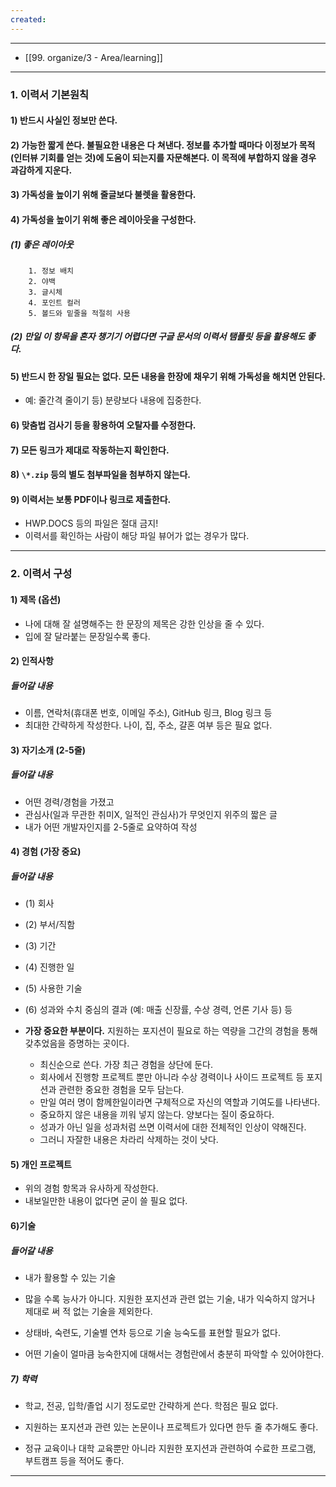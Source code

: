 ```yaml
---
created:
---
```


---
- [[99. organize/3 - Area/learning]]
---
### 1. 이력서 기본원칙

#### 1) 반드시 사실인 정보만 쓴다.

#### 2) 가능한 짧게 쓴다. 불필요한 내용은 다 쳐낸다. 정보를 추가할 때마다 이정보가 목적(인터뷰 기회를 얻는 것)에 도움이 되는지를 자문해본다. 이 목적에 부합하지 않을 경우 과감하게 지운다. 

#### 3) 가독성을 높이기 위해 줄글보다 불렛을 활용한다.

#### 4) 가독성을 높이기 위해 좋은 레이아웃을 구성한다. 

##### (1) 좋은 레이아웃
    	1. 정보 배치
        2. 야백
        3. 글시체
        4. 포인트 컬러
        5. 볼드와 밑줄을 적절히 사용
    
##### (2) 만일 이 항목을 혼자 챙기기 어렵다면 구글 문서의 이력서 탬플릿 등을 활용해도 좋다.
    
#### 5) 반드시 한 장일 필요는 없다. 모든 내용을 한장에 채우기 위해 가독성을 해치면 안된다. 

- 예: 
줄간격 줄이기 등) 분량보다 내용에 집중한다.

#### 6) 맞춤법 검사기 등을 황용하여 오탈자를 수정한다.
	
#### 7) 모든 링크가 제대로 작동하는지 확인한다.

#### 8) `\*.zip` 등의 별도 첨부파일을 첨부하지 않는다.

#### 9) 이력서는 보통 PDF이나 링크로 제출한다. 
- HWP.DOCS 등의 파일은 절대 금지! 
- 이력서를 확인하는 사람이 해당 파일 뷰어가 없는 경우가 많다.
		
---

### 2. 이력서 구성

#### 1) 제목 (옵션)
- 나에 대해 잘 설명해주는 한 문장의 제목은 강한 인상을 줄 수 있다.
- 입에 잘 달라붙는 문장일수록 좋다.
		
#### 2) 인적사항

##### 들어갈 내용
- 이름, 연락처(휴대폰 번호, 이메일 주소), GitHub 링크, Blog 링크 등
- 최대한 간략하게 작성한다. 나이, 집, 주소, 걀혼 여부 등은 필요 없다.
		
#### 3) 자기소개 (2-5줄)

##### 들어갈 내용
- 어떤 경력/경험을 가졌고 
- 관심사(일과 무관한 취미X, 일적인 관심사)가 무엇인지 위주의 짧은 글
- 내가 어떤 개발자인지를 2-5줄로 요약하여 작성
		
#### 4) 경험 (가장 중요) 

##### 들어갈 내용

- (1) 회사
- (2) 부서/직함
- (3) 기간
- (4) 진행한 일
- (5) 사용한 기술
- (6) 성과와 수치 중심의 결과 (예: 매출 신장률, 수상 경력, 언론 기사 등) 등

- **가장 중요한 부분이다.** 지원하는 포지션이 필요로 하는 역량을 그간의 경험을 통해 갖추었음을 증명하는 곳이다.

	- 최신순으로 쓴다. 가장 최근 경험을 상단에 둔다.
	- 회사에서 진행항 프로젝트 뿐만 아니라 수상 경력이나 사이드 프로젝트 등 포지션과 관련한 중요한 경험을 모두 담는다.
	- 만일 여러 명이 함께한일이라면 구체적으로 자신의 역할과 기여도를 나타낸다.
	- 중요하지 않은 내용을 끼워 넣지 않는다. 양보다는 질이 중요하다.
	- 성과가 아닌 일을 성과처럼 쓰면 이력서에 대한 전체적인 인상이 약해진다. 
    - 그러니 자잘한 내용은 차라리 삭제하는 것이 낫다.
		
#### 5) 개인 프로젝트
- 위의 경험 항목과 유사하게 작성한다.
- 내보일만한 내용이 없다면 굳이 쓸 필요 없다.
		
#### 6)기술

##### 들어갈 내용

- 내가 활용할 수 있는 기술

- 많을 수록 능사가 아니다. 지원한 포지션과 관련 없는 기술, 내가 익숙하지 않거나 제대로 써 적 없는 기술을 제외한다.

- 상태바, 숙련도, 기술별 연차 등으로 기술 능숙도를 표현할 필요가 없다.

- 어떤 기술이 얼마큼 능숙한지에 대해서는 경험란에서 충분히 파악할 수 있어야한다.
		
##### 7) 학력

- 학교, 전공, 입학/졸업 시기 정도로만 간략하게 쓴다. 학점은 필요 없다.

- 지원하는 포지션과 관련 있는 논문이나 프로젝트가 있다면 한두 줄 추가해도 좋다.

- 정규 교육이나 대학 교육뿐만 아니라 지원한 포지션과 관련하여 수료한 프로그램, 부트캠프 등을 적어도 좋다.
---